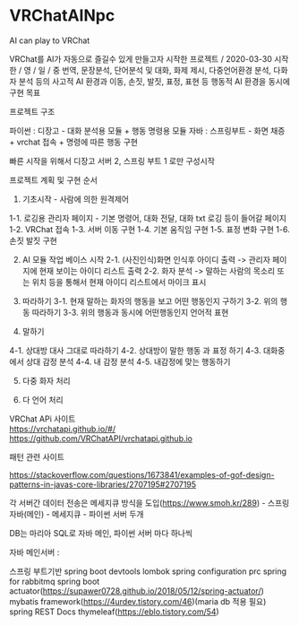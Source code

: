 # VRChatAINpc
AI can play to VRChat

VRChat를 AI가 자동으로 즐길수 있게 만들고자 시작한 프로젝트 / 2020-03-30 시작
한 / 영 / 일 / 중 번역, 문장분석, 단어분석 및 대화, 화제 제시, 다중언어환경 분석, 다화자 분석 등의 사고적 AI 환경과
이동, 손짓, 발짓, 표정, 표현 등 행동적 AI 환경을 동시에 구현 목표



프로젝트 구조

파이썬 : 디장고 - 대화 분석용 모듈 + 행동 명령용 모듈
자바 : 스프링부트 - 화면 채증 + vrchat 접속 + 명령에 따른 행동 구현


빠른 시작을 위해서 
디장고 서버 2, 스프링 부트 1 로만 구성시작

프로젝트 계획  및 구현 순서

1) 기초시작 - 사람에 의한 원격제어

  1-1. 로깅용 관리자 페이지 - 기본 명령어, 대화 전달, 대화 txt 로깅 등이 들어갈 페이지
  1-2. VRChat 접속
  1-3. 서버 이동 구현
  1-4. 기본 움직임 구현
  1-5. 표정 변화 구현
  1-6. 손짓 발짓 구현 
  
  
2) AI 모듈 작업 베이스 시작
  2-1. (사진인식)화면 인식후 아이디 출력 -> 관리자 페이지에 현재 보이는 아이디 리스트 출력
  2-2. 화자 분석 -> 말하는 사람의 목소리 또는 위치 등을 통해서 현재 아이디 리스트에서 마이크 표시


3) 따라하기
  3-1. 현재 말하는 화자의 행동을 보고 어떤 행동인지 구하기
  3-2. 위의 행동 따라하기
  3-3. 위의 행동과 동시에 어떤행동인지 언어적 표현
   
4) 말하기

4-1. 상대방 대사 그대로 따라하기
4-2. 상대방이 말한 행동 과 표정 하기
4-3. 대화중에서 상대 감정 분석 
4-4. 내 감정 분석
4-5. 내감정에 맞는 행동하기

5) 다중 화자 처리


6) 다 언어 처리



VRChat APi 사이트  
https://vrchatapi.github.io/#/  
https://github.com/VRChatAPI/vrchatapi.github.io  

패턴 관련 사이트 

https://stackoverflow.com/questions/1673841/examples-of-gof-design-patterns-in-javas-core-libraries/2707195#2707195 


각 서버간 데이터 전송은 메세지큐 방식을 도입(https://www.smoh.kr/289) - 스프링 자바(메인) - 메세지큐 - 파이썬 서버 두개

DB는 마리아 SQL로 자바 메인, 파이썬 서버 마다 하나씩

자바 메인서버 : 

스프링 부트기반
spring boot devtools
lombok
spring configuration prc
spring for rabbitmq
spring boot actuator(https://supawer0728.github.io/2018/05/12/spring-actuator/)
mybatis framework(https://4urdev.tistory.com/46)(maria db 적용 필요)
spring REST Docs
thymeleaf(https://eblo.tistory.com/54)
